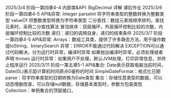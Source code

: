 2025/3/4     阶段一第四章4-4 内部类&API:
             BigDecimal 详解 课后作业
2025/3/6     阶段一第四章4-5 API&异常:
             Integer parseInt 将字符串类型的整数转换为整数类型
             valueOf 将整数类型转换为字符串类型
             二分查找：数组元素按顺序排列，查找元素时，采用二分查找算法
             冒泡排序：双层循环，外层循环控制比较的次数，内层循环控制比较的次数
             递归：递归的调用自身，递归的结束条件
2025/3/7     阶段一第四章4-5 API&异常:
             Arrays：数组工具类，提供了许多静态方法，用于操作数组toString、binarySearch
             异常：ERROR不能通过代码解决 EXCEPTION可以通过代码解决，分为运行时异常，编译时异常 
             如果抛出编译时异常，必须处理或者声明 throws 
             运行时异常：如果用户不处理，默认JVM处理，打印异常信息，并终止程序运行
2025/3/11    阶段一第五章5-1 API&集合:
             Date表示获取电脑当前时间，Date(0L)表示距计算机时间原点0毫秒的时间
             SimpleDateFormat：格式化日期 parse：将字符串类型的日期转换为Date类型
             集合：存储任意类型的数据，可以动态增删改查，可以存储null数据，存储基本类型时，参数为包装类型
             Collection：单例集合的顶层接口，